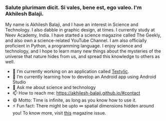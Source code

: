 ### Salute plurimam dicit. Si vales, bene est, ego valeo. I'm Akhilesh Balaji.

My name is Akhilesh Balaji, and I have an interest in Science and Technology. I also dabble in graphic design, at times. I currently study at Neev Academy, India. I have started a science magazine called The Geekly, and also own a science-related YouTube Channel. I am also officially proficient in Python, a programming language. I enjoy science and technology, and I hope to learn many new things about the mysteries of the universe that nature hides from us, and spread this knowledge to others as well.


- 🔭 I’m currently working on an application called [Textylic](https://akhilesh-balaji.github.io/Textylic/).
- 🌱 I’m currently learning how to develop an Android app using Android Studio
- 💬 Ask me about science and technology
- 📫 How to reach me: https://akhilesh-balaji.github.io/#contact
- 😄 Motto: Time is infinite, as long as you know how to use it.
- ⚡ Fun fact: There might be upto ∞ spatial dimensions hidden around you! To know more, visit [this](https://thegeekly.github.io/Issue%205/index.html) magazine issue.
